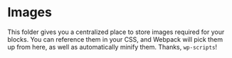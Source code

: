# Images

This folder gives you a centralized place to store images required for your
blocks. You can reference them in your CSS, and Webpack will pick them up
from here, as well as automatically minify them. Thanks, `wp-scripts`!
